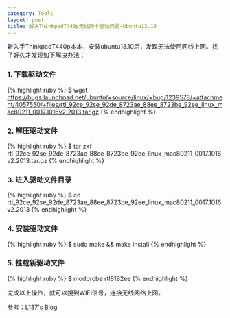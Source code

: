 ```yaml
---
category: Tools
layout: post
title: 解决ThinkpadT440p无线网卡驱动问题-Ubuntu13.10
---
```


新入手ThinkpadT440p本本，安装ubuntu13.10后，发现无法使用网线上网。找了好久才发现如下解决办法：

### 1. 下载驱动文件
{% highlight ruby %} 
$ wget https://bugs.launchpad.net/ubuntu/+source/linux/+bug/1239578/+attachment/4057550/+files/rtl_92ce_92se_92de_8723ae_88ee_8723be_92ee_linux_mac80211_0017.1016v2.2013.tar.gz
{% endhighlight %} 

### 2. 解压驱动文件
{% highlight ruby %} 
$ tar zxf rtl_92ce_92se_92de_8723ae_88ee_8723be_92ee_linux_mac80211_0017.1016v2.2013.tar.gz
{% endhighlight %} 

### 3. 进入驱动文件目录
{% highlight ruby %} 
$ cd rtl_92ce_92se_92de_8723ae_88ee_8723be_92ee_linux_mac80211_0017.1016v2.2013
{% endhighlight %} 

### 4. 安装驱动文件
{% highlight ruby %} 
$ sudo make && make install
{% endhighlight %} 

### 5. 挂载新驱动文件
{% highlight ruby %} 
$ modprobe rtl8192ee
{% endhighlight %} 

完成以上操作，就可以搜到WIFI信号，连接无线网络上网。

参考：[L137's Blog](http://www.cnblogs.com/l137/p/3679279.html)


